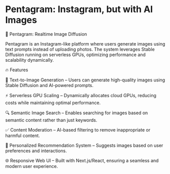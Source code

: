 # Pentagram: Instagram, but with AI Images
🎨 Pentagram: Realtime Image Diffusion

Pentagram is an Instagram-like platform where users generate images using text prompts instead of uploading photos. The system leverages Stable Diffusion running on serverless GPUs, optimizing performance and scalability dynamically.

🔥 Features

🎨 Text-to-Image Generation – Users can generate high-quality images using Stable Diffusion and AI-powered prompts.

⚡ Serverless GPU Scaling – Dynamically allocates cloud GPUs, reducing costs while maintaining optimal performance.

🔍 Semantic Image Search – Enables searching for images based on semantic content rather than just keywords.

✅ Content Moderation – AI-based filtering to remove inappropriate or harmful content.

🎯 Personalized Recommendation System – Suggests images based on user preferences and interactions.

🌐 Responsive Web UI – Built with Next.js/React, ensuring a seamless and modern user experience.


